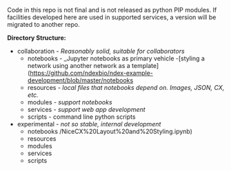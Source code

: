 
Code in this repo is not final and is not released as python PIP modules. 
If facilities developed here are used in supported services, a version 
will be migrated to another repo.

**Directory Structure:**

- collaboration - _Reasonably solid, suitable for collaborators_
  - notebooks - _Jupyter notebooks as primary vehicle
   -[styling a network using another network as a template](https://github.com/ndexbio/ndex-example-development/blob/master/notebooks
  - resources - _local files that notebooks depend on. Images, JSON, CX, etc._
  - modules - _support notebooks_
  - services - _support web app development_
  - scripts - command line python scripts
- experimental - _not so stable, internal development_ 
  - notebooks
/NiceCX%20Layout%20and%20Styling.ipynb)
  - resources
  - modules
  - services
  - scripts
